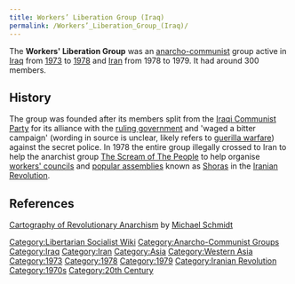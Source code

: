 ```yaml
---
title: Workers’ Liberation Group (Iraq)
permalink: /Workers’_Liberation_Group_(Iraq)/
---
```


The **Workers' Liberation Group** was an
[anarcho-communist](Anarcho-Communism.md "wikilink") group active in
[Iraq](Iraq.md "wikilink") from
[1973](Revolutions_of_1967_-_1975.md "wikilink") to
[1978](Timeline_of_Libertarian_Socialism_in_Western_Asia.md "wikilink") and
[Iran](Iran.md "wikilink") from 1978 to 1979. It had around 300 members.

## History

The group was founded after its members split from the [Iraqi Communist
Party](Iraqi_Communist_Party.md "wikilink") for its alliance with the
[ruling government](Ba'athist_Iraq.md "wikilink") and 'waged a bitter
campaign' (wording in source is unclear, likely refers to [guerilla
warfare](Guerilla_Warfare.md "wikilink")) against the secret police. In
1978 the entire group illegally crossed to Iran to help the anarchist
group [The Scream of The
People](The_Scream_of_The_People_(Iran).md "wikilink") to help organise
[workers' councils](Workers'_Council.md "wikilink") and [popular
assemblies](Democratic_Assembly.md "wikilink") known as
[Shoras](Shoras_(Iran).md "wikilink") in the [Iranian
Revolution](Iranian_Revolution.md "wikilink").

## References

[Cartography of Revolutionary
Anarchism](Cartography_of_Revolutionary_Anarchism.md "wikilink") by
[Michael Schmidt](Michael_Schmidt.md "wikilink")

[Category:Libertarian Socialist
Wiki](Category:Libertarian_Socialist_Wiki.md "wikilink")
[Category:Anarcho-Communist
Groups](Category:Anarcho-Communist_Groups.md "wikilink")
[Category:Iraq](Category:Iraq.md "wikilink")
[Category:Iran](Category:Iran.md "wikilink")
[Category:Asia](Category:Asia.md "wikilink") [Category:Western
Asia](Category:Western_Asia.md "wikilink")
[Category:1973](Category:1973.md "wikilink")
[Category:1978](Category:1978.md "wikilink")
[Category:1979](Category:1979.md "wikilink") [Category:Iranian
Revolution](Category:Iranian_Revolution.md "wikilink")
[Category:1970s](Category:1970s.md "wikilink") [Category:20th
Century](Category:20th_Century.md "wikilink")